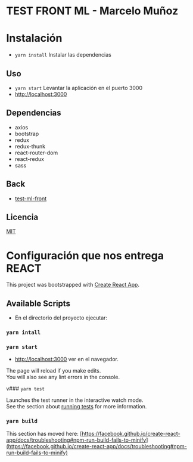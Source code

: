 # TEST FRONT ML - Marcelo Muñoz

# Instalación
- `yarn install` Instalar las dependencias
## Uso
- `yarn start` Levantar la aplicación en el puerto 3000
- [http://localhost:3000](http://localhost:3000)
## Dependencias
- axios
- bootstrap
- redux
- redux-thunk
- react-router-dom
- react-redux
- sass

## Back
- [test-ml-front](https://github.com/marcelomunozr/test-ml-back)

## Licencia
[MIT](https://choosealicense.com/licenses/mit/)






# Configuración que nos entrega REACT

This project was bootstrapped with [Create React App](https://github.com/facebook/create-react-app).

## Available Scripts

- En el directorio del proyecto ejecutar:
### `yarn intall`
### `yarn start`

- [http://localhost:3000](http://localhost:3000) ver en el navegador.

The page will reload if you make edits.\
You will also see any lint errors in the console.

v### `yarn test`

Launches the test runner in the interactive watch mode.\
See the section about [running tests](https://facebook.github.io/create-react-app/docs/running-tests) for more information.

### `yarn build`

This section has moved here: [https://facebook.github.io/create-react-app/docs/troubleshooting#npm-run-build-fails-to-minify](https://facebook.github.io/create-react-app/docs/troubleshooting#npm-run-build-fails-to-minify)
